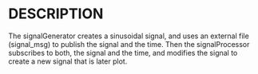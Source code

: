 # DESCRIPTION

The signalGenerator creates a sinusoidal signal, and uses an external file (signal_msg) to publish the signal and the time. Then the signalProcessor subscribes to both, the signal and the time, and modifies the signal to create a new signal that is later plot.
